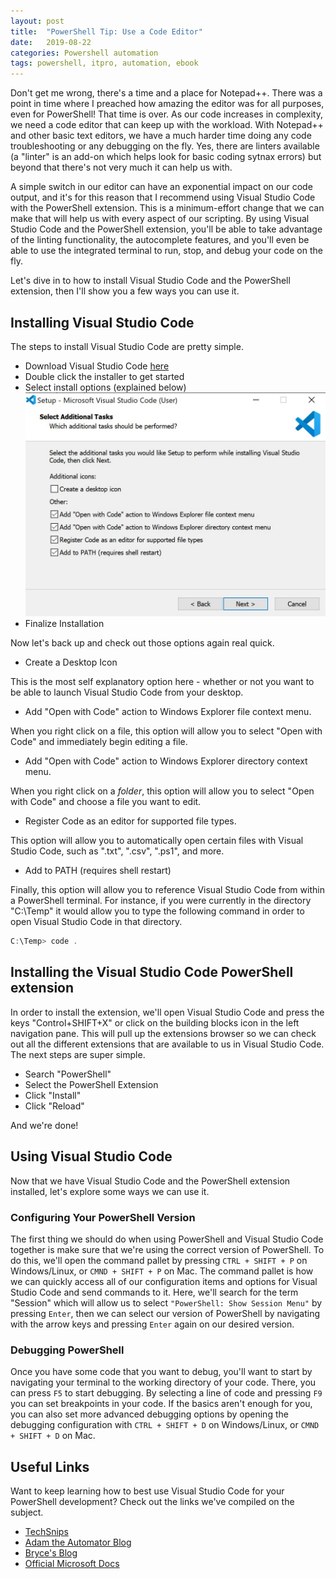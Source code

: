```yaml
---
layout: post
title:  "PowerShell Tip: Use a Code Editor"
date:   2019-08-22
categories: Powershell automation
tags: powershell, itpro, automation, ebook
---
```


Don't get me wrong, there's a time and a place for Notepad++.  There was a point in time where I preached how amazing the editor was for all purposes, even for PowerShell!  That time is over.  As our code increases in complexity, we need a code editor that can keep up with the workload.  With Notepad++ and other basic text editors, we have a much harder time doing any code troubleshooting or any debugging on the fly.  Yes, there are linters available (a "linter" is an add-on which helps look for basic coding sytnax errors) but beyond that there's not very much it can help us with.

A simple switch in our editor can have an exponential impact on our code output, and it's for this reason that I recommend using Visual Studio Code with the PowerShell extension.  This is a minimum-effort change that we can make that will help us with every aspect of our scripting.  By using Visual Studio Code and the PowerShell extension, you'll be able to take advantage of the linting functionality, the autocomplete features, and you'll even be able to use the integrated terminal to run, stop, and debug your code on the fly.

Let's dive in to how to install Visual Studio Code and the PowerShell extension, then I'll show you a few ways you can use it.

## Installing Visual Studio Code

The steps to install Visual Studio Code are pretty simple.

* Download Visual Studio Code [here](https://code.visualstudio.com/download)
* Double click the installer to get started
* Select install options (explained below)
![Visual Studio Code Installation Options](/images/use-a-code-editor/vscode_install.JPG)
* Finalize Installation

Now let's back up and check out those options again real quick.

* Create a Desktop Icon

This is the most self explanatory option here - whether or not you want to be able to launch Visual Studio Code from your desktop.

* Add "Open with Code" action to Windows Explorer file context menu.

When you right click on a file, this option will allow you to select "Open with Code" and immediately begin editing a file.

* Add "Open with Code" action to Windows Explorer directory context menu.

When you right click on a _folder_, this option will allow you to select "Open with Code" and choose a file you want to edit.

* Register Code as an editor for supported file types.

This option will allow you to automatically open certain files with Visual Studio Code, such as ".txt", ".csv", ".ps1", and more.

* Add to PATH (requires shell restart)

Finally, this option will allow you to reference Visual Studio Code from within a PowerShell terminal.  For instance, if you were currently in the directory "C:\Temp" it would allow you to type the following command in order to open Visual Studio Code in that directory.

```PowerShell
C:\Temp> code .
```

## Installing the Visual Studio Code PowerShell extension

In order to install the extension, we'll open Visual Studio Code and press the keys "Control+SHIFT+X" or click on the building blocks icon in the left navigation pane.  This will pull up the extensions browser so we can check out all the different extensions that are available to us in Visual Studio Code.  The next steps are super simple.

* Search "PowerShell"
* Select the PowerShell Extension
* Click "Install"
* Click "Reload"

And we're done!

## Using Visual Studio Code

Now that we have Visual Studio Code and the PowerShell extension installed, let's explore some ways we can use it.

### Configuring Your PowerShell Version

The first thing we should do when using PowerShell and Visual Studio Code together is make sure that we're using the correct version of PowerShell.  To do this, we'll open the command pallet by pressing `CTRL + SHIFT + P` on Windows/Linux, or `CMND + SHIFT + P` on Mac.  The command pallet is how we can quickly access all of our configuration items and options for Visual Studio Code and send commands to it.  Here, we'll search for the term "Session" which will allow us to select `"PowerShell: Show Session Menu"` by pressing `Enter`, then we can select our version of PowerShell by navigating with the arrow keys and pressing `Enter` again on our desired version.

### Debugging PowerShell

Once you have some code that you want to debug, you'll want to start by navigating your terminal to the working directory of your code.  There, you can press `F5` to start debugging.  By selecting a line of code and pressing `F9` you can set breakpoints in your code.  If the basics aren't enough for you, you can also set more advanced debugging options by opening the debugging configuration with `CTRL + SHIFT + D` on Windows/Linux, or `CMND + SHIFT + D` on Mac.

## Useful Links

Want to keep learning how to best use Visual Studio Code for your PowerShell development?  Check out the links we've compiled on the subject.

* [TechSnips](https://techsnips.io/tags/visual-studio-code/)
* [Adam the Automator Blog](https://adamtheautomator.com)
* [Bryce's Blog](https://www.brycemcdonald.net)
* [Official Microsoft Docs](https://code.visualstudio.com/docs)